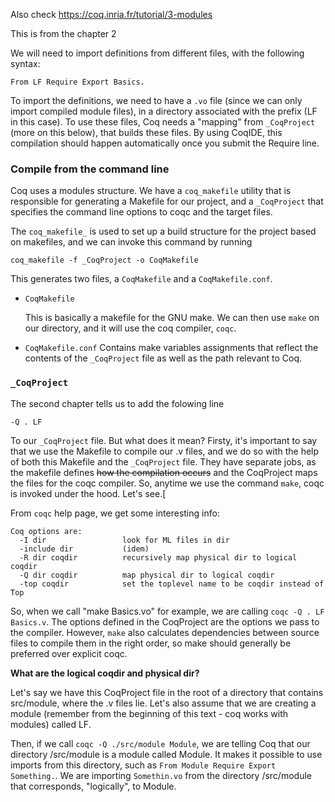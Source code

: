 Also check https://coq.inria.fr/tutorial/3-modules

This is from the chapter 2

We will need to import definitions from different files, with the following syntax:
```
From LF Require Export Basics.
```
To import the definitions, we need to have a `.vo` file (since we can only import compiled module files), in a directory associated with the prefix (LF in this case). To use these files, Coq needs a 
"mapping" from `_CoqProject` (more on this below), that builds these files. By using CoqIDE, this compilation should happen automatically once you
submit the Require line.

### Compile from the command line

Coq uses a modules structure. We have a `coq_makefile` utility that is responsible for 
generating a Makefile for our project, and a `_CoqProject` that specifies the command line options to coqc and the 
target files.

The `coq_makefile_` is used to set up a build structure for the project based on makefiles, and we can invoke this command 
by running

```
coq_makefile -f _CoqProject -o CoqMakefile
```

This generates two files, a `CoqMakefile` and a `CoqMakefile.conf`. 
- `CoqMakefile`

  This is basically a makefile for the GNU make. We can then use `make` on our directory, and it will use the coq compiler, `coqc`.
  
- `CoqMakefile.conf`
  Contains make variables assignments that reflect the contents of the `_CoqProject` file as well as the path relevant to Coq.
  
  
### `_CoqProject`
The second chapter tells us to add the folowing line 
```
-Q . LF
```

To our `_CoqProject` file. But what does it mean? 
Firsty, it's important to say that we use the Makefile to compile our .v files, and we do so with the help of both this Makefile and the `_CoqProject` file. They have separate jobs, as the makefile defines ~~how the compilation occurs~~ and the CoqProject maps the files for the coqc compiler. So, anytime we use the command `make`, coqc is invoked under the hood. Let's see.[

From `coqc` help page, we get some interesting info:
```
Coq options are:
  -I dir                 look for ML files in dir
  -include dir           (idem)
  -R dir coqdir          recursively map physical dir to logical coqdir
  -Q dir coqdir          map physical dir to logical coqdir
  -top coqdir            set the toplevel name to be coqdir instead of Top
```
So, when we call "make Basics.vo" for example, we are calling `coqc -Q . LF Basics.v`. The options defined in the CoqProject are the options we pass to the compiler. However, `make` also calculates dependencies between source files to compile them in the right order, so make should generally be preferred over explicit coqc.


**What are the logical coqdir and physical dir?**

Let's say we have this CoqProject file in the root of a directory that contains src/module, where the .v files lie. Let's also assume that we are creating a module (remember from the beginning of this text - coq works with modules) called LF.

Then, if we call `coqc -Q ./src/module Module`, we are telling Coq that our directory /src/module is a module called Module. It makes it possible to use imports from this directory, such as `From Module Require Export Something.`. We are importing `Somethin.vo` from the directory /src/module that corresponds, "logically", to Module.
